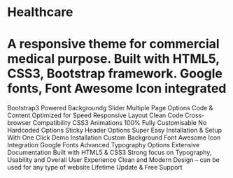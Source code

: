 # Healthcare
A responsive theme for commercial medical purpose. Built with HTML5, CSS3, Bootstrap framework. Google fonts, Font Awesome Icon integrated
==========

Bootstrap3 Powered Backgroundg Slider Multiple Page Options Code & Content Optimized for Speed Responsive Layout Clean Code Cross-browser Compatibility CSS3 Animations 100% Fully Customisable No Hardcoded Options Sticky Header Options Super Easy Installation & Setup With One Click Demo Installation Custom Background Font Awesome Icon Integration Google Fonts Advanced Typography Options Extensive Documentation Built with HTML5 & CSS3 Strong focus on Typography, Usability and Overall User Experience Clean and Modern Design – can be used for any type of website Lifetime Update & Free Support
